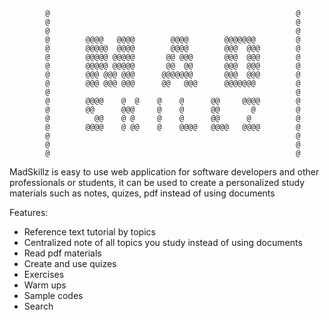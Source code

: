             @                                                       @           
            @                                                       @           
            @                                                       @           
            @        @@@@   @@@@        @@@@        @@@@@@@         @           
            @        @@@@@  @@@@        @@@@        @@@  @@@        @           
            @        @@@@@ @@@@@       @@ @@@       @@@  @@@        @           
            @        @@@@@ @@@@@       @@  @@       @@@  @@@        @           
            @        @@@ @@@ @@@      @@@@@@@       @@@  @@@        @           
            @        @@@ @@@ @@@      @@   @@@      @@@@@@@         @           
            @                                                       @           
            @        @@@@    @  @    @    @      @@     @@@@        @           
            @        @@      @@@     @    @      @@       @         @           
            @          @@    @ @     @    @      @@      @          @           
            @        @@@@    @ @@    @    @@@@   @@@@   @@@@        @           
            @                                                       @           
            @                                                       @           
            @                                                       @ 

MadSkillz is easy to use web application for software developers and other professionals or students, it can be used to create a personalized study materials such as notes, quizes, pdf instead of using documents

Features:

- Reference text tutorial by topics
- Centralized note of all topics you study instead of using documents
- Read pdf materials
- Create and use quizes
- Exercises
- Warm ups
- Sample codes
- Search
